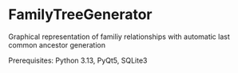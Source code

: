 # FamilyTreeGenerator
Graphical representation of familiy relationships with automatic last common ancestor generation

Prerequisites:
Python 3.13,
PyQt5,
SQLite3
